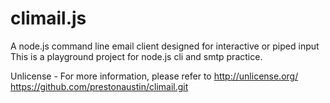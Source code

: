 # climail.js
A node.js command line email client designed for interactive or piped input
This is a playground project for node.js cli and smtp practice.

Unlicense - For more information, please refer to <http://unlicense.org/>
https://github.com/prestonaustin/climail.git
